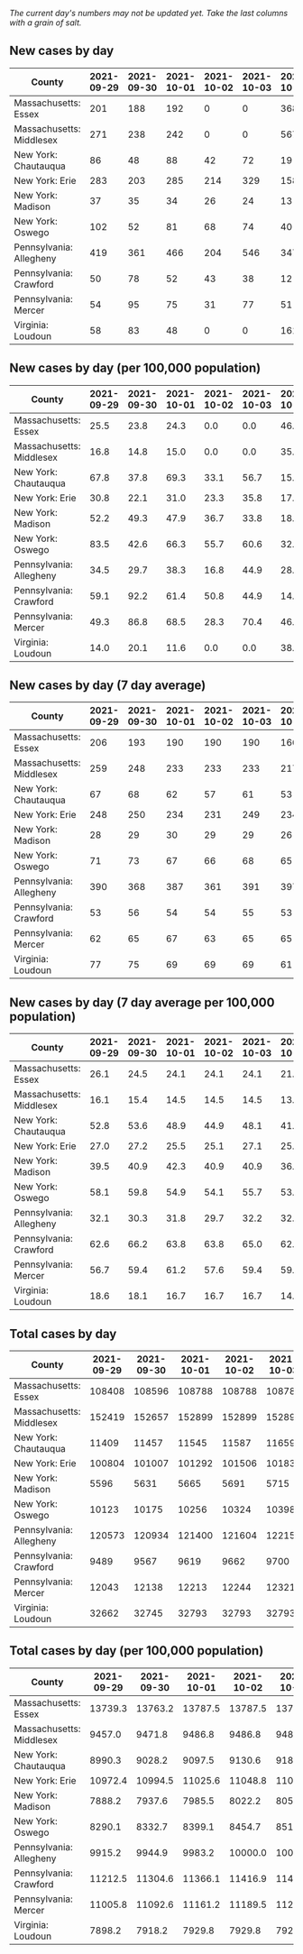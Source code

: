_The current day's numbers may not be updated yet. Take the last columns with a grain of salt._
## New cases by day

| County | 2021-09-29 | 2021-09-30 | 2021-10-01 | 2021-10-02 | 2021-10-03 | 2021-10-04 | 2021-10-05 |
| --- | --- | --- | --- | --- | --- | --- | --- |
| Massachusetts: Essex | 201 | 188 | 192 | 0 | 0 | 368 |  |
| Massachusetts: Middlesex | 271 | 238 | 242 | 0 | 0 | 567 |  |
| New York: Chautauqua | 86 | 48 | 88 | 42 | 72 | 19 |  |
| New York: Erie | 283 | 203 | 285 | 214 | 329 | 158 |  |
| New York: Madison | 37 | 35 | 34 | 26 | 24 | 13 |  |
| New York: Oswego | 102 | 52 | 81 | 68 | 74 | 40 |  |
| Pennsylvania: Allegheny | 419 | 361 | 466 | 204 | 546 | 347 |  |
| Pennsylvania: Crawford | 50 | 78 | 52 | 43 | 38 | 12 |  |
| Pennsylvania: Mercer | 54 | 95 | 75 | 31 | 77 | 51 |  |
| Virginia: Loudoun | 58 | 83 | 48 | 0 | 0 | 161 |  |

## New cases by day (per 100,000 population)

| County | 2021-09-29 | 2021-09-30 | 2021-10-01 | 2021-10-02 | 2021-10-03 | 2021-10-04 | 2021-10-05 |
| --- | --- | --- | --- | --- | --- | --- | --- |
| Massachusetts: Essex | 25.5 | 23.8 | 24.3 | 0.0 | 0.0 | 46.6 |  |
| Massachusetts: Middlesex | 16.8 | 14.8 | 15.0 | 0.0 | 0.0 | 35.2 |  |
| New York: Chautauqua | 67.8 | 37.8 | 69.3 | 33.1 | 56.7 | 15.0 |  |
| New York: Erie | 30.8 | 22.1 | 31.0 | 23.3 | 35.8 | 17.2 |  |
| New York: Madison | 52.2 | 49.3 | 47.9 | 36.7 | 33.8 | 18.3 |  |
| New York: Oswego | 83.5 | 42.6 | 66.3 | 55.7 | 60.6 | 32.8 |  |
| Pennsylvania: Allegheny | 34.5 | 29.7 | 38.3 | 16.8 | 44.9 | 28.5 |  |
| Pennsylvania: Crawford | 59.1 | 92.2 | 61.4 | 50.8 | 44.9 | 14.2 |  |
| Pennsylvania: Mercer | 49.3 | 86.8 | 68.5 | 28.3 | 70.4 | 46.6 |  |
| Virginia: Loudoun | 14.0 | 20.1 | 11.6 | 0.0 | 0.0 | 38.9 |  |

## New cases by day (7 day average)

| County | 2021-09-29 | 2021-09-30 | 2021-10-01 | 2021-10-02 | 2021-10-03 | 2021-10-04 | 2021-10-05 |
| --- | --- | --- | --- | --- | --- | --- | --- |
| Massachusetts: Essex | 206 | 193 | 190 | 190 | 190 | 166 |  |
| Massachusetts: Middlesex | 259 | 248 | 233 | 233 | 233 | 217 |  |
| New York: Chautauqua | 67 | 68 | 62 | 57 | 61 | 53 |  |
| New York: Erie | 248 | 250 | 234 | 231 | 249 | 234 |  |
| New York: Madison | 28 | 29 | 30 | 29 | 29 | 26 |  |
| New York: Oswego | 71 | 73 | 67 | 66 | 68 | 65 |  |
| Pennsylvania: Allegheny | 390 | 368 | 387 | 361 | 391 | 397 |  |
| Pennsylvania: Crawford | 53 | 56 | 54 | 54 | 55 | 53 |  |
| Pennsylvania: Mercer | 62 | 65 | 67 | 63 | 65 | 65 |  |
| Virginia: Loudoun | 77 | 75 | 69 | 69 | 69 | 61 |  |

## New cases by day (7 day average per 100,000 population)

| County | 2021-09-29 | 2021-09-30 | 2021-10-01 | 2021-10-02 | 2021-10-03 | 2021-10-04 | 2021-10-05 |
| --- | --- | --- | --- | --- | --- | --- | --- |
| Massachusetts: Essex | 26.1 | 24.5 | 24.1 | 24.1 | 24.1 | 21.0 |  |
| Massachusetts: Middlesex | 16.1 | 15.4 | 14.5 | 14.5 | 14.5 | 13.5 |  |
| New York: Chautauqua | 52.8 | 53.6 | 48.9 | 44.9 | 48.1 | 41.8 |  |
| New York: Erie | 27.0 | 27.2 | 25.5 | 25.1 | 27.1 | 25.5 |  |
| New York: Madison | 39.5 | 40.9 | 42.3 | 40.9 | 40.9 | 36.7 |  |
| New York: Oswego | 58.1 | 59.8 | 54.9 | 54.1 | 55.7 | 53.2 |  |
| Pennsylvania: Allegheny | 32.1 | 30.3 | 31.8 | 29.7 | 32.2 | 32.6 |  |
| Pennsylvania: Crawford | 62.6 | 66.2 | 63.8 | 63.8 | 65.0 | 62.6 |  |
| Pennsylvania: Mercer | 56.7 | 59.4 | 61.2 | 57.6 | 59.4 | 59.4 |  |
| Virginia: Loudoun | 18.6 | 18.1 | 16.7 | 16.7 | 16.7 | 14.8 |  |

## Total cases by day

| County | 2021-09-29 | 2021-09-30 | 2021-10-01 | 2021-10-02 | 2021-10-03 | 2021-10-04 | 2021-10-05 |
| --- | --- | --- | --- | --- | --- | --- | --- |
| Massachusetts: Essex | 108408 | 108596 | 108788 | 108788 | 108788 | 109156 |  |
| Massachusetts: Middlesex | 152419 | 152657 | 152899 | 152899 | 152899 | 153466 |  |
| New York: Chautauqua | 11409 | 11457 | 11545 | 11587 | 11659 | 11678 |  |
| New York: Erie | 100804 | 101007 | 101292 | 101506 | 101835 | 101993 |  |
| New York: Madison | 5596 | 5631 | 5665 | 5691 | 5715 | 5728 |  |
| New York: Oswego | 10123 | 10175 | 10256 | 10324 | 10398 | 10438 |  |
| Pennsylvania: Allegheny | 120573 | 120934 | 121400 | 121604 | 122150 | 122497 |  |
| Pennsylvania: Crawford | 9489 | 9567 | 9619 | 9662 | 9700 | 9712 |  |
| Pennsylvania: Mercer | 12043 | 12138 | 12213 | 12244 | 12321 | 12372 |  |
| Virginia: Loudoun | 32662 | 32745 | 32793 | 32793 | 32793 | 32954 |  |

## Total cases by day (per 100,000 population)

| County | 2021-09-29 | 2021-09-30 | 2021-10-01 | 2021-10-02 | 2021-10-03 | 2021-10-04 | 2021-10-05 |
| --- | --- | --- | --- | --- | --- | --- | --- |
| Massachusetts: Essex | 13739.3 | 13763.2 | 13787.5 | 13787.5 | 13787.5 | 13834.1 |  |
| Massachusetts: Middlesex | 9457.0 | 9471.8 | 9486.8 | 9486.8 | 9486.8 | 9522.0 |  |
| New York: Chautauqua | 8990.3 | 9028.2 | 9097.5 | 9130.6 | 9187.3 | 9202.3 |  |
| New York: Erie | 10972.4 | 10994.5 | 11025.6 | 11048.8 | 11084.7 | 11101.9 |  |
| New York: Madison | 7888.2 | 7937.6 | 7985.5 | 8022.2 | 8056.0 | 8074.3 |  |
| New York: Oswego | 8290.1 | 8332.7 | 8399.1 | 8454.7 | 8515.3 | 8548.1 |  |
| Pennsylvania: Allegheny | 9915.2 | 9944.9 | 9983.2 | 10000.0 | 10044.9 | 10073.4 |  |
| Pennsylvania: Crawford | 11212.5 | 11304.6 | 11366.1 | 11416.9 | 11461.8 | 11476.0 |  |
| Pennsylvania: Mercer | 11005.8 | 11092.6 | 11161.2 | 11189.5 | 11259.9 | 11306.5 |  |
| Virginia: Loudoun | 7898.2 | 7918.2 | 7929.8 | 7929.8 | 7929.8 | 7968.8 |  |
